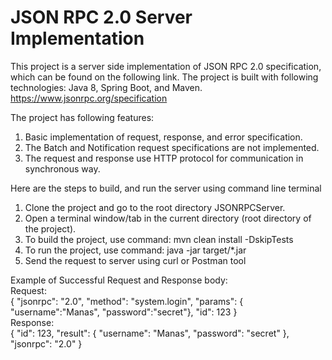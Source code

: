 # JSON RPC 2.0 Server Implementation

This project is a server side implementation of JSON RPC 2.0 specification, which can  be found on the following link. The project is built with following technologies: Java 8, Spring Boot, and Maven.  
https://www.jsonrpc.org/specification

The project has following features:
1. Basic implementation of request, response, and error specification.
2. The Batch and Notification request specifications are not implemented.
3. The request and response use HTTP protocol for communication in synchronous way.

Here are the steps to build, and run the server using command line terminal
1. Clone the project and go to the root directory JSONRPCServer.
2. Open a terminal window/tab in the current directory (root directory of the project).
3. To build the project, use command: mvn clean install -DskipTests
4. To run the project, use command: java -jar target/*.jar
5. Send the request to server using curl or Postman tool

Example of Successful Request and Response body:  
Request:  
{
    "jsonrpc": "2.0",
    "method": "system.login",
    "params": { "username":"Manas", "password":"secret"},
    "id": 123
}  
Response:  
{
    "id": 123,
    "result": {
        "username": "Manas",
        "password": "secret"
    },
    "jsonrpc": "2.0"
}
